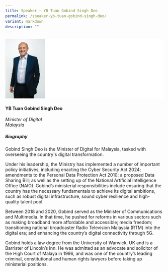 ```yaml
---
title: Speaker – YB Tuan Gobind Singh Deo
permalink: /speaker-yb-tuan-gobind-singh-deo/
variant: markdown
description: ""
---
```

![](/images/2024%20speakers/YB_Tuan_Gobind_Singh_Deo.png)
#### **YB Tuan Gobind Singh Deo**

*Minister of Digital<br>Malaysia*

##### **Biography**
Gobind Singh Deo is the Minister of Digital for Malaysia, tasked with overseeing the country's digital transformation.

Under his leadership, the Ministry has implemented a number of important policy initiatives, including enacting the Cyber Security Act 2024; amendments to the Personal Data Protection Act 2010; a proposed Data Sharing Bill; as well as the setting up of the National Artificial Intelligence Office (NAIO). Gobind’s ministerial responsibilities include ensuring that the country has the necessary fundamentals to achieve its digital ambitions, such as robust digital infrastructure, sound cyber resilience and high-quality talent pool.

Between 2018 and 2020, Gobind served as the Minister of Communications and Multimedia. In that time, he pushed for reforms in various sectors such as making broadband more affordable and accessible; media freedom; transitioning national broadcaster Radio Television Malaysia (RTM) into the digital era; and enhancing the country’s digital connectivity through 5G.

Gobind holds a law degree from the University of Warwick, UK and is a Barrister of Lincoln’s Inn. He was admitted as an advocate and solicitor of the High Court of Malaya in 1996, and was one of the country’s leading criminal, constitutional and human rights lawyers before taking up ministerial positions.
